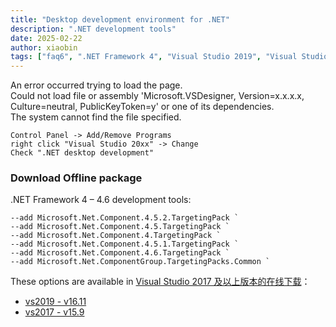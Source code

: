 ```yaml
---
title: "Desktop development environment for .NET"
description: ".NET development tools"
date: 2025-02-22
author: xiaobin
tags: ["faq6", ".NET Framework 4", "Visual Studio 2019", "Visual Studio 2022"]
---
```


An error occurred trying to load the page.    
Could not load file or assembly 'Microsoft.VSDesigner, Version=x.x.x.x, Culture=neutral, PublicKeyToken=y' or one of its dependencies.    
The system cannot find the file specified.
```
Control Panel -> Add/Remove Programs
right click "Visual Studio 20xx" -> Change
Check ".NET desktop development"
```

### Download Offline package
.NET Framework 4 – 4.6 development tools:
```
--add Microsoft.Net.Component.4.5.2.TargetingPack `
--add Microsoft.Net.Component.4.5.TargetingPack `
--add Microsoft.Net.Component.4.TargetingPack `
--add Microsoft.Net.Component.4.5.1.TargetingPack `
--add Microsoft.Net.Component.4.6.TargetingPack `
--add Microsoft.Net.ComponentGroup.TargetingPacks.Common `
```
These options are available in [Visual Studio 2017 及以上版本的在线下载](https://tdtc-hrb.github.io/ops-win/posts/post-6)：
- [vs2019 - v16.11](https://aka.ms/vs/16/release/vs_Community.exe)
- [vs2017 - v15.9](https://aka.ms/vs/15/release/vs_community.exe)
